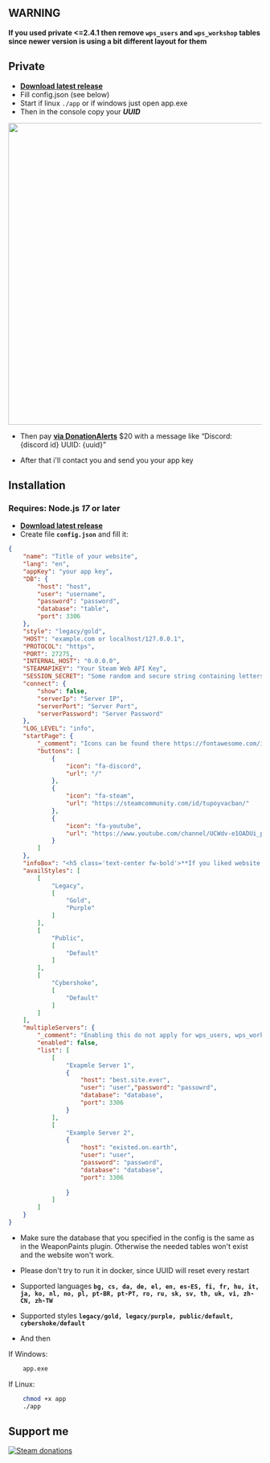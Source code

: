 ## **WARNING**
**If you used private <=2.4.1 then remove `wps_users` and `wps_workshop` tables since newer version is using a bit different layout for them**

## Private
- **[Download latest release](https://github.com/L1teD/cs2-WeaponPaints-website/releases/latest/download/cs2-WeaponPaints-website.zip)**
- Fill config.json (see below)
- Start if linux `./app` or if windows just open app.exe
- Then in the console copy your _**UUID**_
<img src="https://github.com/L1teD/cs2-WeaponPaints-website/blob/main/previews/Screenshot_12.png?raw=true" width="600">

- Then pay **[via DonationAlerts](https://www.donationalerts.com/r/l1te_ )** $20 with a message like “Discord: {discord id} UUID: {uuid}”

- After that i'll contact you and send you your app key
## Installation

### Requires: Node.js *17* or later

- **[Download latest release](https://github.com/L1teD/cs2-WeaponPaints-website/releases/latest/download/cs2-WeaponPaints-website.zip)**
- Create file **`config.json`** and fill it:
```json
{
    "name": "Title of your website",
    "lang": "en",
    "appKey": "your app key",
    "DB": {
        "host": "host",
        "user": "username",
        "password": "password",
        "database": "table",
        "port": 3306
    },
    "style": "legacy/gold",
    "HOST": "example.com or localhost/127.0.0.1",
    "PROTOCOL": "https",
    "PORT": 27275,
    "INTERNAL_HOST": "0.0.0.0",
    "STEAMAPIKEY": "Your Steam Web API Key",
    "SESSION_SECRET": "Some random and secure string containing letters, numbers and special characters like !@#$%^&*(). Atleast 32 chars long.",
    "connect": {
        "show": false,
        "serverIp": "Server IP",
        "serverPort": "Server Port",
        "serverPassword": "Server Password"
    },
    "LOG_LEVEL": "info",
    "startPage": {
        "_comment": "Icons can be found there https://fontawesome.com/icons under the brands category",
        "buttons": [
            {
                "icon": "fa-discord",
                "url": "/"
            },
            {
                "icon": "fa-steam",
                "url": "https://steamcommunity.com/id/tupoyvacban/"
            },
            {
                "icon": "fa-youtube",
                "url": "https://www.youtube.com/channel/UCWdv-e1OADUi_pt8hAjVeuw"
            }
        ]
    },
    "infoBox": "<h5 class='text-center fw-bold'>**If you liked website, please <a href='https://github.com/L1teD/cs2-WeaponPaints-website' class='text-accent' target='_blank'>star it on Github!</a>**</h5><iframe width='500px' height='281px' src='https://www.youtube.com/embed/dQw4w9WgXcQ' class='rounded-3 shadow-xl'></iframe>",
    "availStyles": [
        [
            "Legacy",
            [
                "Gold",
                "Purple"
            ]
        ],
        [
            "Public",
            [
                "Default"
            ]
        ],
        [
            "Cybershoke",
            [
                "Default"
            ]
        ]
    ],
    "multipleServers": {
        "_comment": "Enabling this do not apply for wps_users, wps_workshop, wps_workshop_rating",
        "enabled": false,
        "list": [
            [
                "Exapmle Server 1",
                {
                    "host": "best.site.ever",
                    "user": "user","password": "passowrd",
                    "database": "database",
                    "port": 3306
                }
            ],
            [
                "Example Server 2",
                {
                    "host": "existed.on.earth",
                    "user": "user",
                    "password": "password",
                    "database": "database",
                    "port": 3306
                    
                }
            ]
        ]
    }
}

```

- Make sure the database that you specified in the config is the same as in the WeaponPaints plugin. Otherwise the needed tables won't exist and the website won't work.

- Please don't try to run it in docker, since UUID will reset every restart

- Supported languages **`bg, cs, da, de, el, en, es-ES, fi, fr, hu, it, ja, ko, nl, no, pl, pt-BR, pt-PT, ro, ru, sk, sv, th, uk, vi, zh-CN, zh-TW`**

- Supported styles **`legacy/gold, legacy/purple, public/default, cybershoke/default`**

- And then

If Windows:
```bash
    app.exe
```

If Linux:
```bash
    chmod +x app
    ./app
```

## Support me


[![Steam donations](https://github.com/Nereziel/cs2-WeaponPaints/assets/32937653/a0d53822-4ca7-4caf-83b4-e1a9b5f8c94e)](https://steamcommunity.com/tradeoffer/new/?partner=1153616149&token=V-OXvmuV)
